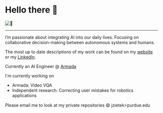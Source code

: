 # Hello there 👋

![:eyes:](githubFront.gif)

---

I’m passionate about integrating AI into our daily lives. Focusing on collaborative decision-making between autonomous systems and humans.

The most up to date descriptions of my work can be found on my [website](https://jacobzietek.me/) or my [LinkedIn](https://www.linkedin.com/in/jacob-zietek/).

Currently an AI Engineer @ [Armada](https://www.armada.ai/)

I'm currently working on
- Armada: Video VQA
- Independent research: Correcting user mistakes for robotics applications

Please email me to look at my private repositories 😄 jzietek:zap:purdue.edu
